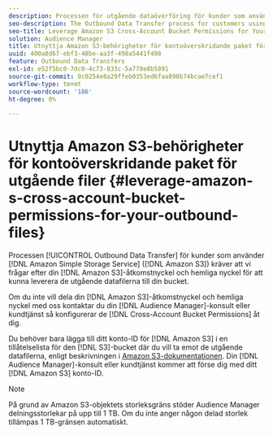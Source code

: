 ```yaml
---
description: Processen för utgående dataöverföring för kunder som använder Amazon Simple Storage Service (Amazon S3) kräver att vi frågar efter din åtkomstnyckel och hemliga nyckel för Amazon S3 för att kunna leverera de utgående datafilerna till din bucket.
seo-description: The Outbound Data Transfer process for customers using Amazon Simple Storage Service (Amazon S3) requires us to ask for your Amazon S3 access key and secret key, in order to deliver the outbound data files to your bucket.
seo-title: Leverage Amazon S3 Cross-Account Bucket Permissions for Your Outbound Files
solution: Audience Manager
title: Utnyttja Amazon S3-behörigheter för kontoöverskridande paket för utgående filer
uuid: 400a8d67-ebf3-48be-aa3f-498a5441f498
feature: Outbound Data Transfers
exl-id: e52f5bc0-7dc0-4c73-833c-5a778e8b5891
source-git-commit: 9c0254e8a29ffeb0353ed6faa898b74bcae7cef1
workflow-type: tm+mt
source-wordcount: '186'
ht-degree: 0%

---
```


# Utnyttja Amazon S3-behörigheter för kontoöverskridande paket för utgående filer {#leverage-amazon-s-cross-account-bucket-permissions-for-your-outbound-files}

Processen [!UICONTROL Outbound Data Transfer] för kunder som använder [!DNL Amazon Simple Storage Service] ([!DNL Amazon S3]) kräver att vi frågar efter din [!DNL Amazon S3]-åtkomstnyckel och hemliga nyckel för att kunna leverera de utgående datafilerna till din bucket.

Om du inte vill dela din [!DNL Amazon S3]-åtkomstnyckel och hemliga nyckel med oss kontaktar du din [!DNL Audience Manager]-konsult eller kundtjänst så konfigurerar de [!DNL Cross-Account Bucket Permissions] åt dig.

Du behöver bara lägga till ditt konto-ID för [!DNL Amazon S3] i en tillåtelselista för den [!DNL S3]-bucket där du vill ta emot de utgående datafilerna, enligt beskrivningen i [Amazon S3-dokumentationen](https://docs.aws.amazon.com/AmazonS3/latest/dev/example-walkthroughs-managing-access-example2.html). Din [!DNL Audience Manager]-konsult eller kundtjänst kommer att förse dig med ditt [!DNL Amazon S3] konto-ID.

>[!NOTE]
>
>På grund av Amazon S3-objektets storleksgräns stöder Audience Manager delningsstorlekar på upp till 1 TB. Om du inte anger någon delad storlek tillämpas 1 TB-gränsen automatiskt.

